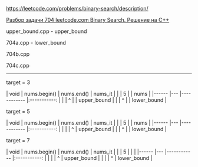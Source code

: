 https://leetcode.com/problems/binary-search/description/

[Разбор задачи 704 leetcode.com Binary Search. Решение на C++](https://www.youtube.com/watch?v=VL30zBhwjMQ)

upper_bound.cpp - upper_bound

704a.cpp - lower_bound

704b.cpp

704c.cpp

_______________


target = 3

| void 	| nums.begin() 	| nums.end() 	|     nums_it 	|
|     	| 5 	|            	|     nums    	|
|------	|---	|------------	|:-----------:	|
|      	|  ^	|           	| upper_bound 	|
|      	|  ^ 	|            	| lower_bound 	|


target = 5

| void 	| nums.begin() 	| nums.end() 	|     nums_it 	|
|     	| 5 	|   	        |     nums    	|
|------	|---	|------------	|:-----------:	|
|      	|   	|      ^     	| upper_bound 	|
|      	| ^ 	|            	| lower_bound 	|


target = 7

| void 	| nums.begin() 	| nums.end() 	|     nums_it 	|
|   	| 5 	|     	|            	|
|------	|---	|------------	|:-----------:	|
|      	|   	|      ^     	| upper_bound 	|
|      	|  	  |      ^    	| lower_bound 	|
